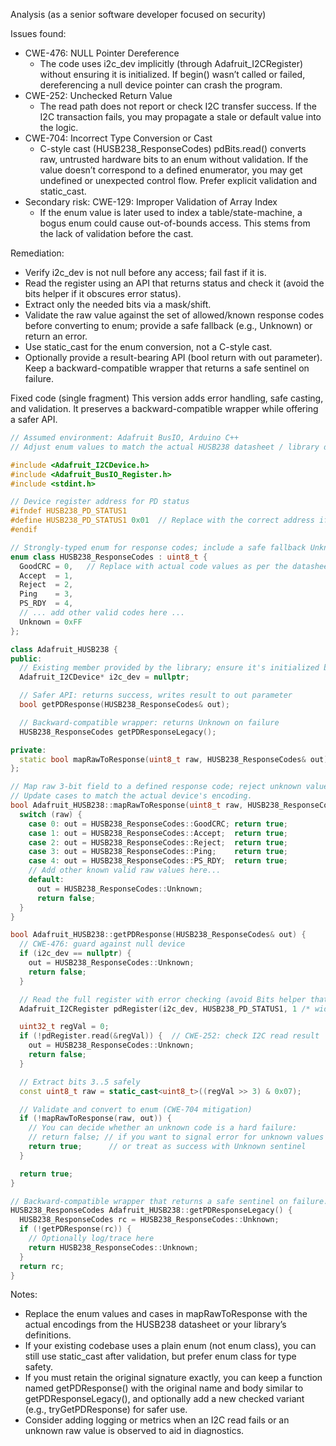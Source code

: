 Analysis (as a senior software developer focused on security)

Issues found:
- CWE-476: NULL Pointer Dereference
  - The code uses i2c_dev implicitly (through Adafruit_I2CRegister) without ensuring it is initialized. If begin() wasn’t called or failed, dereferencing a null device pointer can crash the program.
- CWE-252: Unchecked Return Value
  - The read path does not report or check I2C transfer success. If the I2C transaction fails, you may propagate a stale or default value into the logic.
- CWE-704: Incorrect Type Conversion or Cast
  - C-style cast (HUSB238_ResponseCodes) pdBits.read() converts raw, untrusted hardware bits to an enum without validation. If the value doesn’t correspond to a defined enumerator, you may get undefined or unexpected control flow. Prefer explicit validation and static_cast.
- Secondary risk: CWE-129: Improper Validation of Array Index
  - If the enum value is later used to index a table/state-machine, a bogus enum could cause out-of-bounds access. This stems from the lack of validation before the cast.

Remediation:
- Verify i2c_dev is not null before any access; fail fast if it is.
- Read the register using an API that returns status and check it (avoid the bits helper if it obscures error status).
- Extract only the needed bits via a mask/shift.
- Validate the raw value against the set of allowed/known response codes before converting to enum; provide a safe fallback (e.g., Unknown) or return an error.
- Use static_cast for the enum conversion, not a C-style cast.
- Optionally provide a result-bearing API (bool return with out parameter). Keep a backward-compatible wrapper that returns a safe sentinel on failure.

Fixed code (single fragment)
This version adds error handling, safe casting, and validation. It preserves a backward-compatible wrapper while offering a safer API.

```cpp
// Assumed environment: Adafruit BusIO, Arduino C++
// Adjust enum values to match the actual HUSB238 datasheet / library definitions.

#include <Adafruit_I2CDevice.h>
#include <Adafruit_BusIO_Register.h>
#include <stdint.h>

// Device register address for PD status
#ifndef HUSB238_PD_STATUS1
#define HUSB238_PD_STATUS1 0x01  // Replace with the correct address if different
#endif

// Strongly-typed enum for response codes; include a safe fallback Unknown
enum class HUSB238_ResponseCodes : uint8_t {
  GoodCRC = 0,   // Replace with actual code values as per the datasheet
  Accept  = 1,
  Reject  = 2,
  Ping    = 3,
  PS_RDY  = 4,
  // ... add other valid codes here ...
  Unknown = 0xFF
};

class Adafruit_HUSB238 {
public:
  // Existing member provided by the library; ensure it's initialized by begin()
  Adafruit_I2CDevice* i2c_dev = nullptr;

  // Safer API: returns success, writes result to out parameter
  bool getPDResponse(HUSB238_ResponseCodes& out);

  // Backward-compatible wrapper: returns Unknown on failure
  HUSB238_ResponseCodes getPDResponseLegacy();

private:
  static bool mapRawToResponse(uint8_t raw, HUSB238_ResponseCodes& out);
};

// Map raw 3-bit field to a defined response code; reject unknown values.
// Update cases to match the actual device's encoding.
bool Adafruit_HUSB238::mapRawToResponse(uint8_t raw, HUSB238_ResponseCodes& out) {
  switch (raw) {
    case 0: out = HUSB238_ResponseCodes::GoodCRC; return true;
    case 1: out = HUSB238_ResponseCodes::Accept;  return true;
    case 2: out = HUSB238_ResponseCodes::Reject;  return true;
    case 3: out = HUSB238_ResponseCodes::Ping;    return true;
    case 4: out = HUSB238_ResponseCodes::PS_RDY;  return true;
    // Add other known valid raw values here...
    default:
      out = HUSB238_ResponseCodes::Unknown;
      return false;
  }
}

bool Adafruit_HUSB238::getPDResponse(HUSB238_ResponseCodes& out) {
  // CWE-476: guard against null device
  if (i2c_dev == nullptr) {
    out = HUSB238_ResponseCodes::Unknown;
    return false;
  }

  // Read the full register with error checking (avoid Bits helper that hides status)
  Adafruit_I2CRegister pdRegister(i2c_dev, HUSB238_PD_STATUS1, 1 /* width bytes */);

  uint32_t regVal = 0;
  if (!pdRegister.read(&regVal)) {  // CWE-252: check I2C read result
    out = HUSB238_ResponseCodes::Unknown;
    return false;
  }

  // Extract bits 3..5 safely
  const uint8_t raw = static_cast<uint8_t>((regVal >> 3) & 0x07);

  // Validate and convert to enum (CWE-704 mitigation)
  if (!mapRawToResponse(raw, out)) {
    // You can decide whether an unknown code is a hard failure:
    // return false; // if you want to signal error for unknown values
    return true;      // or treat as success with Unknown sentinel
  }

  return true;
}

// Backward-compatible wrapper that returns a safe sentinel on failure.
HUSB238_ResponseCodes Adafruit_HUSB238::getPDResponseLegacy() {
  HUSB238_ResponseCodes rc = HUSB238_ResponseCodes::Unknown;
  if (!getPDResponse(rc)) {
    // Optionally log/trace here
    return HUSB238_ResponseCodes::Unknown;
  }
  return rc;
}
```

Notes:
- Replace the enum values and cases in mapRawToResponse with the actual encodings from the HUSB238 datasheet or your library’s definitions.
- If your existing codebase uses a plain enum (not enum class), you can still use static_cast after validation, but prefer enum class for type safety.
- If you must retain the original signature exactly, you can keep a function named getPDResponse() with the original name and body similar to getPDResponseLegacy(), and optionally add a new checked variant (e.g., tryGetPDResponse) for safer use.
- Consider adding logging or metrics when an I2C read fails or an unknown raw value is observed to aid in diagnostics.